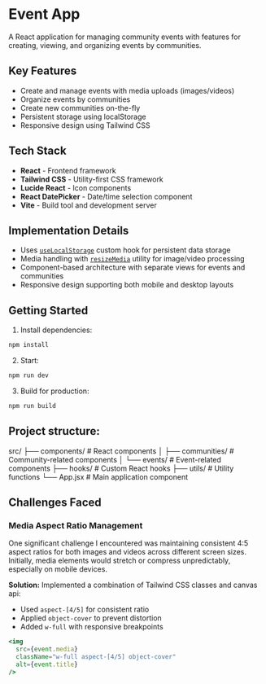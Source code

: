 # Event App

A React application for managing community events with features for creating, viewing, and organizing events by communities.

## Key Features

- Create and manage events with media uploads (images/videos)
- Organize events by communities
- Create new communities on-the-fly
- Persistent storage using localStorage
- Responsive design using Tailwind CSS

## Tech Stack

- **React** - Frontend framework
- **Tailwind CSS** - Utility-first CSS framework
- **Lucide React** - Icon components
- **React DatePicker** - Date/time selection component
- **Vite** - Build tool and development server

## Implementation Details

- Uses [`useLocalStorage`](src/hooks/useLocalStorage.js) custom hook for persistent data storage
- Media handling with [`resizeMedia`](src/utils/mediaUtils.js) utility for image/video processing
- Component-based architecture with separate views for events and communities
- Responsive design supporting both mobile and desktop layouts

## Getting Started

1. Install dependencies:
```sh
npm install
```
2. Start:
```sh
npm run dev
```

3. Build for production:
```sh
npm run build
```

## Project structure:
src/
  ├── components/           # React components
  │   ├── communities/     # Community-related components
  │   └── events/         # Event-related components
  ├── hooks/              # Custom React hooks
  ├── utils/              # Utility functions
  └── App.jsx            # Main application component

  ## Challenges Faced

### Media Aspect Ratio Management

One significant challenge I encountered was maintaining consistent 4:5 aspect ratios for both images and videos across different screen sizes. Initially, media elements would stretch or compress unpredictably, especially on mobile devices.

**Solution:** Implemented a combination of Tailwind CSS classes and canvas api:
- Used `aspect-[4/5]` for consistent ratio
- Applied `object-cover` to prevent distortion
- Added `w-full` with responsive breakpoints

```jsx
<img 
  src={event.media} 
  className="w-full aspect-[4/5] object-cover"
  alt={event.title}
/>